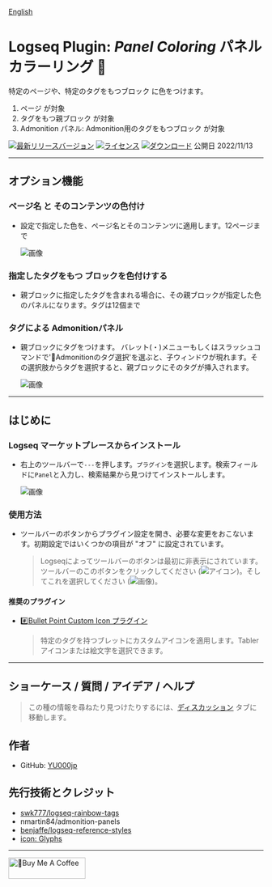 [English](https://github.com/YU000jp/logseq-plugin-panel-coloring)

# Logseq Plugin: *Panel Coloring* パネル カラーリング 🎨

特定のページや、特定のタグをもつブロック に色をつけます。
  1. ページ が対象
  2. タグをもつ親ブロック が対象
  3. Admonition パネル: Admonition用のタグをもつブロック が対象

[![最新リリースバージョン](https://img.shields.io/github/v/release/YU000jp/logseq-plugin-panel-coloring)](https://github.com/YU000jp/logseq-plugin-panel-coloring/releases)
[![ライセンス](https://img.shields.io/github/license/YU000jp/logseq-plugin-panel-coloring?color=blue)](https://github.com/YU000jp/logseq-plugin-panel-coloring/blob/main/LICENSE)
[![ダウンロード](https://img.shields.io/github/downloads/YU000jp/logseq-plugin-panel-coloring/total.svg)](https://github.com/YU000jp/logseq-plugin-panel-coloring/releases)
 公開日 2022/11/13

---

## オプション機能

### ページ名 と そのコンテンツの色付け

- 設定で指定した色を、ページ名とそのコンテンツに適用します。12ページまで

   ![画像](https://user-images.githubusercontent.com/111847207/224817899-44220e25-3c28-4ea6-9f9a-5892241df95a.gif)

### 指定したタグをもつ ブロックを色付けする

- 親ブロックに指定したタグを含まれる場合に、その親ブロックが指定した色のパネルになります。タグは12個まで

### タグによる Admonitionパネル

- 親ブロックにタグをつけます。 バレット(・)メニューもしくはスラッシュコマンドで'🌈Admonitionのタグ選択'を選ぶと、子ウィンドウが現れます。その選択肢からタグを選択すると、親ブロックにそのタグが挿入されます。

   ![画像](https://user-images.githubusercontent.com/111847207/207467377-e307a412-b9c1-4889-b110-3f69e3f00007.png)

---

## はじめに

### Logseq マーケットプレースからインストール

- 右上のツールバーで`---`を押します。`プラグイン`を選択します。検索フィールドに`Panel`と入力し、検索結果から見つけてインストールします。

   ![画像](https://user-images.githubusercontent.com/111847207/229359195-84732952-d385-4689-af1e-2cc7cc9d491f.png)

### 使用方法

- ツールバーのボタンからプラグイン設定を開き、必要な変更をおこないます。初期設定ではいくつかの項目が "オフ" に設定されています。
  > Logseqによってツールバーのボタンは最初に非表示にされています。ツールバーのこのボタンをクリックしてください (![アイコン](https://github.com/YU000jp/logseq-plugin-bullet-point-custom-icon/assets/111847207/136f9d0f-9dcf-4942-9821-c9f692fcfc2f))。そしてこれを選択してください (![画像](https://github.com/YU000jp/logseq-plugin-panel-coloring/assets/111847207/4ad68d3f-454d-412b-924c-0b919fd0bf89))。

#### 推奨のプラグイン

- [#️⃣Bullet Point Custom Icon プラグイン](https://github.com/YU000jp/logseq-plugin-bullet-point-custom-icon)
  > 特定のタグを持つブレットにカスタムアイコンを適用します。Tablerアイコンまたは絵文字を選択できます。

---

## ショーケース / 質問 / アイデア / ヘルプ

> この種の情報を尋ねたり見つけたりするには、[ディスカッション](https://github.com/YU000jp/logseq-plugin-some-menu-extender/discussions) タブに移動します。

## 作者

- GitHub: [YU000jp](https://github.com/YU000jp)

## 先行技術とクレジット

- [swk777/logseq-rainbow-tags](https://github.com/swk777/logseq-rainbow-tags)
- nmartin84/admonition-panels
- [benjaffe/logseq-reference-styles](https://github.com/benjaffe/logseq-reference-styles)
- [icon: Glyphs](https://glyphs.fyi/dir?i=venn&v=poly&w)

---

<a href="https://www.buymeacoffee.com/yu000japan" target="_blank"><img src="https://cdn.buymeacoffee.com/buttons/v2/default-violet.png" alt="🍌Buy Me A Coffee" style="height: 42px;width: 152px" ></a>
